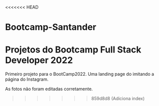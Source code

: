 <<<<<<< HEAD
# Bootcamp-Santander
Projetos do Bootcamp Full Stack Developer 2022
=======
Primeiro projeto para o BootCamp2022. Uma landing page do imitando a página do Instagram.

As fotos não foram editadas corretamente. 
>>>>>>> 859d8d8 (Adiciona index)
